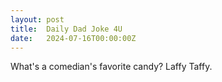 ```yaml
---
layout: post
title:  Daily Dad Joke 4U
date:   2024-07-16T00:00:00Z
---
```

What's a comedian's favorite candy? Laffy Taffy.
